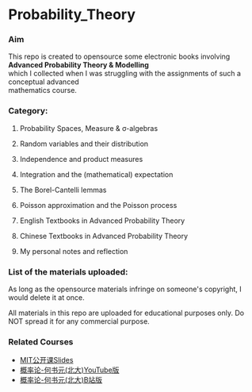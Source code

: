# Probability_Theory

### Aim
This repo is created to opensource some electronic books involving **Advanced Probability Theory & Modelling**</br>
which I collected when I was struggling with the assignments of such a conceptual advanced</br>
mathematics course.

### Category:
1. Probability Spaces, Measure & σ-algebras
2. Random variables and their distribution
3. Independence and product measures
4. Integration and the (mathematical) expectation
5. The Borel-Cantelli lemmas
6. Poisson approximation and the Poisson process
7. English Textbooks in Advanced Probability Theory
8. Chinese Textbooks in Advanced Probability Theory

6. My personal notes and reflection

### List of the materials uploaded:

As long as the opensource materials infringe on someone's copyright, I would delete it at once.

All materials in this repo are uploaded for educational purposes only. Do NOT spread it for any commercial 
purpose.

### Related Courses

* [MIT公开课Slides](https://ocw.mit.edu/courses/mathematics/18-175-theory-of-probability-spring-2014/lecture-slides/)
* [概率论-何书元(北大)YouTube版](https://www.youtube.com/playlist?list=PLiNa3O8Vm6CHQ6oQf7ItPQ5_cvk9wQsO-)
* [概率论-何书元(北大)B站版](https://www.bilibili.com/video/av32596480)


